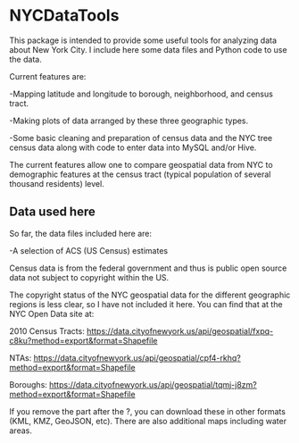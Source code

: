 # NYCDataTools
This package is intended to provide some useful tools for analyzing data
about New York City. I include here some data files and Python code
to use the data.

Current features are:

  -Mapping latitude and longitude to borough, neighborhood, and census tract.

  -Making plots of data arranged by these three geographic types.

  -Some basic cleaning and preparation of census data and the NYC tree census data along with code to enter data into MySQL and/or Hive.

The current features allow one to compare geospatial data from NYC to demographic features at the census tract (typical population of several thousand residents) level.

## Data used here

So far, the data files included here are:

  -A selection of ACS (US Census) estimates

Census data is from the federal government and thus is public open source data not subject to copyright within the US.

The copyright status of the NYC geospatial data for the different geographic regions is less clear, so I have not included it here. You can find that at the NYC Open Data site at:

2010 Census Tracts:
https://data.cityofnewyork.us/api/geospatial/fxpq-c8ku?method=export&format=Shapefile

NTAs:
https://data.cityofnewyork.us/api/geospatial/cpf4-rkhq?method=export&format=Shapefile

Boroughs:
https://data.cityofnewyork.us/api/geospatial/tqmj-j8zm?method=export&format=Shapefile

If you remove the part after the ?, you can download these in other formats (KML, KMZ, GeoJSON, etc).  There are also additional maps including water areas.
